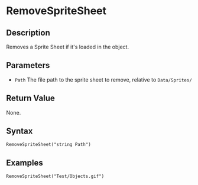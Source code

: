 # RemoveSpriteSheet

## Description
Removes a Sprite Sheet if it's loaded in the object.

## Parameters
- `Path`
The file path to the sprite sheet to remove, relative to `Data/Sprites/`

## Return Value
None.

## Syntax
```
RemoveSpriteSheet("string Path")
```

## Examples
```
RemoveSpriteSheet("Test/Objects.gif")
```